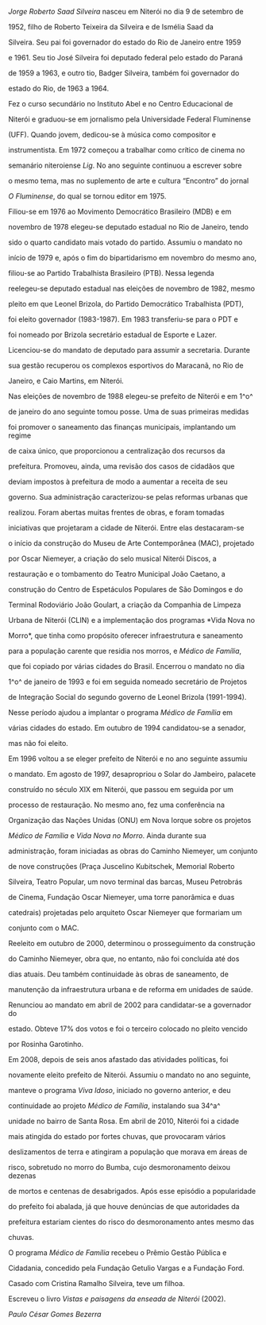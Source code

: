 

*Jorge Roberto Saad Silveira* nasceu em Niterói no dia 9 de setembro de

1952, filho de Roberto Teixeira da Silveira e de Ismélia Saad da

Silveira. Seu pai foi governador do estado do Rio de Janeiro entre 1959

e 1961. Seu tio José Silveira foi deputado federal pelo estado do Paraná

de 1959 a 1963, e outro tio, Badger Silveira, também foi governador do

estado do Rio, de 1963 a 1964.



Fez o curso secundário no Instituto Abel e no Centro Educacional de

Niterói e graduou-se em jornalismo pela Universidade Federal Fluminense

(UFF). Quando jovem, dedicou-se à música como compositor e

instrumentista. Em 1972 começou a trabalhar como crítico de cinema no

semanário niteroiense *Lig*. No ano seguinte continuou a escrever sobre

o mesmo tema, mas no suplemento de arte e cultura “Encontro” do jornal

*O Fluminense*, do qual se tornou editor em 1975.



Filiou-se em 1976 ao Movimento Democrático Brasileiro (MDB) e em

novembro de 1978 elegeu-se deputado estadual no Rio de Janeiro, tendo

sido o quarto candidato mais votado do partido. Assumiu o mandato no

início de 1979 e, após o fim do bipartidarismo em novembro do mesmo ano,

filiou-se ao Partido Trabalhista Brasileiro (PTB). Nessa legenda

reelegeu-se deputado estadual nas eleições de novembro de 1982, mesmo

pleito em que Leonel Brizola, do Partido Democrático Trabalhista (PDT),

foi eleito governador (1983-1987). Em 1983 transferiu-se para o PDT e

foi nomeado por Brizola secretário estadual de Esporte e Lazer.

Licenciou-se do mandato de deputado para assumir a secretaria. Durante

sua gestão recuperou os complexos esportivos do Maracanã, no Rio de

Janeiro, e Caio Martins, em Niterói.



Nas eleições de novembro de 1988 elegeu-se prefeito de Niterói e em 1^o^

de janeiro do ano seguinte tomou posse. Uma de suas primeiras medidas

foi promover o saneamento das finanças municipais, implantando um regime

de caixa único, que proporcionou a centralização dos recursos da

prefeitura. Promoveu, ainda, uma revisão dos casos de cidadãos que

deviam impostos à prefeitura de modo a aumentar a receita de seu

governo. Sua administração caracterizou-se pelas reformas urbanas que

realizou. Foram abertas muitas frentes de obras, e foram tomadas

iniciativas que projetaram a cidade de Niterói. Entre elas destacaram-se

o início da construção do Museu de Arte Contemporânea (MAC), projetado

por Oscar Niemeyer, a criação do selo musical Niterói Discos, a

restauração e o tombamento do Teatro Municipal João Caetano, a

construção do Centro de Espetáculos Populares de São Domingos e do

Terminal Rodoviário João Goulart, a criação da Companhia de Limpeza

Urbana de Niterói (CLIN) e a implementação dos programas *Vida Nova no

Morro*, que tinha como propósito oferecer infraestrutura e saneamento

para a população carente que residia nos morros, e *Médico de Família*,

que foi copiado por várias cidades do Brasil. Encerrou o mandato no dia

1^o^ de janeiro de 1993 e foi em seguida nomeado secretário de Projetos

de Integração Social do segundo governo de Leonel Brizola (1991-1994).

Nesse período ajudou a implantar o programa *Médico de Família* em

várias cidades do estado. Em outubro de 1994 candidatou-se a senador,

mas não foi eleito.



Em 1996 voltou a se eleger prefeito de Niterói e no ano seguinte assumiu

o mandato. Em agosto de 1997, desapropriou o Solar do Jambeiro, palacete

construído no século XIX em Niterói, que passou em seguida por um

processo de restauração. No mesmo ano, fez uma conferência na

Organização das Nações Unidas (ONU) em Nova Iorque sobre os projetos

*Médico de Família* e *Vida Nova no Morro*. Ainda durante sua

administração, foram iniciadas as obras do Caminho Niemeyer, um conjunto

de nove construções (Praça Juscelino Kubitschek, Memorial Roberto

Silveira, Teatro Popular, um novo terminal das barcas, Museu Petrobrás

de Cinema, Fundação Oscar Niemeyer, uma torre panorâmica e duas

catedrais) projetadas pelo arquiteto Oscar Niemeyer que formariam um

conjunto com o MAC.



Reeleito em outubro de 2000, determinou o prosseguimento da construção

do Caminho Niemeyer, obra que, no entanto, não foi concluída até dos

dias atuais. Deu também continuidade às obras de saneamento, de

manutenção da infraestrutura urbana e de reforma em unidades de saúde.

Renunciou ao mandato em abril de 2002 para candidatar-se a governador do

estado. Obteve 17% dos votos e foi o terceiro colocado no pleito vencido

por Rosinha Garotinho.



Em 2008, depois de seis anos afastado das atividades políticas, foi

novamente eleito prefeito de Niterói. Assumiu o mandato no ano seguinte,

manteve o programa *Viva Idoso*, iniciado no governo anterior, e deu

continuidade ao projeto *Médico de Família*, instalando sua 34^a^

unidade no bairro de Santa Rosa. Em abril de 2010, Niterói foi a cidade

mais atingida do estado por fortes chuvas, que provocaram vários

deslizamentos de terra e atingiram a população que morava em áreas de

risco, sobretudo no morro do Bumba, cujo desmoronamento deixou dezenas

de mortos e centenas de desabrigados. Após esse episódio a popularidade

do prefeito foi abalada, já que houve denúncias de que autoridades da

prefeitura estariam cientes do risco do desmoronamento antes mesmo das

chuvas.



O programa *Médico de Família* recebeu o Prêmio Gestão Pública e

Cidadania, concedido pela Fundação Getulio Vargas e a Fundação Ford.



Casado com Cristina Ramalho Silveira, teve um filhoa.



Escreveu o livro *Vistas e paisagens da enseada de Niterói* (2002).



*Paulo César Gomes Bezerra*




